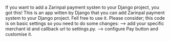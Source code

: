 If you want to add a Zarinpal payment systen to your Django project, you got this!
This is an app witten by Django that you can add Zarinpal payment system to your Django project.
Fell free to use it.
Please consider; this code is on basic settings so you need to do some changes:
--> add your specific merchant id and callback url to settings.py.
--> configure Pay button and customise it.
